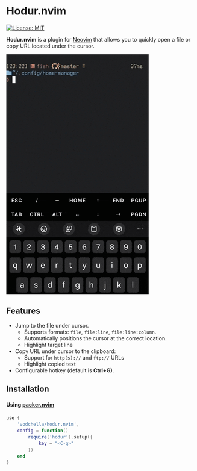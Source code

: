 # Hodur.nvim

[![License: MIT](https://img.shields.io/badge/License-MIT-yellow.svg)](https://opensource.org/licenses/MIT)

**Hodur.nvim** is a plugin for [Neovim](https://github.com/neovim/neovim) that allows you to quickly open a file or copy URL located under the cursor.

![demo](media/example_00.gif)

## Features

- Jump to the file under cursor.
  - Supports formats: `file`, `file:line`, `file:line:column`.
  - Automatically positions the cursor at the correct location.
  - Highlight target line
- Copy URL under cursor to the clipboard:
  - Support for `http(s)://` and `ftp://` URLs
  - Highlight copied text
- Configurable hotkey (default is **Ctrl+G)**.

## Installation

#### Using [packer.nvim](https://github.com/wbthomason/packer.nvim)
``` lua
use {
    'vodchella/hodur.nvim',
    config = function()
        require('hodur').setup({
            key = "<C-g>"
        })
    end
}
```
